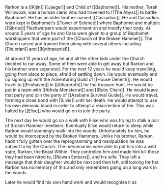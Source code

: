 Rarkon is a [[Kijin]] [[Jaeger]] and Child of [[Baphomet]]. His mother, Torah Willowoak, was a human cleric who had travelled to [[The Abyss]] to battle Baphomet. He has an older brother named [[Cassadius]]. He and Cassadius were kept in Baphomet's [[Tower of Science]] where Baphomet and multiple [[Sibriex]] Fleshwarpers would experiment on and modify their body. At around 5 years of age he and Cass were given to a group of Baphomet worshippers that were part of the [[Church of the Broken Hammer]]. The Church raised and trained them along with several others including [[Valorian]] and   [[Kythraxeniel]].

At around 12 years of age, he and all the other kids under the Church decided to run away. Some of hem were able to get away but Rarkon and his brother were separated. For the next 12 years he would keep travelling, going from place to place, afraid of settling down. He would eventually end up signing up with the Adventuring Guild of [[House Deneith]]. He would travel to [[Fenhaven]] in [[Aihareroth]] for the treasure hunt. He would be put in a team with [[Athela Monsterrat]] and [[Ruby Chain]]. He would leave that party and join the party of [[Azebane Survival Guide]]. He would travel, forming a close bond with [[Livia]] until her death. He would attempt to use his own demonic blood in order to attempt a resurrection of her.  This was halted by [[Elise]] who would go on to join the party.

The next day he would go on a walk with Elise who was trying to stalk a pair of Broken Hammer members. Eventually Elise would return to sleep while Rarkon would seemingly walk into the woods. Unfortunately for him, he would be intercepted by the Broken Hammers. Unlike his brother, Rarkon hadn't fully gotten over the reprogramming and manipulation he was subject to by the Church. The mercenaries were able to put him into a wild state, Rarkon, the Beast Within. They controlled him and made him kill those they had been hired to, [[Rowan Embers]], and his wife. They left a message that their daughter would be next and then left, still looking for her. Rarkon has no memory of this and only remembers going on a long walk in the woods. 

Later he would find his own handiwork and would recognize it as 